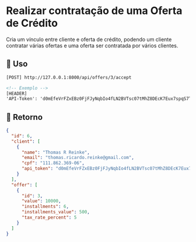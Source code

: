 # Realizar contratação de uma Oferta de Crédito

Cria um vínculo entre cliente e oferta de crédito, podendo um cliente contratar várias ofertas e uma oferta ser contratada por vários clientes.

## :dart: Uso 

```html
[POST] http://127.0.0.1:8000/api/offers/3/accept

<!-- Exemplo -->
[HEADER]
'API-Token': 'd0mEfeVrFZxEBz0FjFJyNqbIo4fLN2BVTsc07tMhZ8DEcK7Eux7spqS7TKPh' 
```

## :card_index: Retorno

```json
{
  "id": 6,
  "client": [
    {
      "name": "Thomas R Reinke",
      "email": "thomas.ricardo.reinke@gmail.com",
      "cpf": "111.862.369-06",
      "api_token": "d0mEfeVrFZxEBz0FjFJyNqbIo4fLN2BVTsc07tMhZ8DEcK7Eux7spqS7TKPh"
    }
  ],
  "offer": [
    {
      "id": 3,
      "value": 10000,
      "installments": 6,
      "installments_value": 500,
      "tax_rate_percent": 5
    }
  ]
}
```
